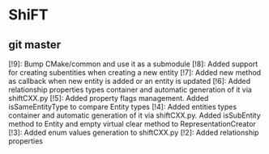 # ShiFT

## git master
[!9]: Bump CMake/common and use it as a submodule
[!8]: Added support for creating subentities when creating a new entity
[!7]: Added new method as callback when new entity is added or an entity is updated
[!6]: Added relationship properties types container and automatic generation of it via shiftCXX.py
[!5]: Added property flags management. Added isSameEntityType to compare Entity types
[!4]: Added entities types container and automatic generation of it via shiftCXX.py. Added isSubEntity method to Entity and empty virtual clear method to RepresentationCreator
[!3]: Added enum values generation to shiftCXX.py
[!2]: Added relationship properties
